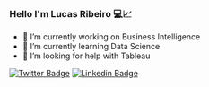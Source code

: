 ### Hello I'm Lucas Ribeiro 💻📈

<!--
**OLucasAlves/OLucasAlves** is a ✨ _special_ ✨ repository because its `README.md` (this file) appears on your GitHub profile.

-->

- 🔭 I’m currently working on Business Intelligence
- 🌱 I’m currently learning Data Science
- 🤔 I’m looking for help with Tableau


[![Twitter Badge](https://img.shields.io/badge/-Twitter-1ca0f1?style=flat-square&labelColor=1ca0f1&logo=twitter&logoColor=white&link=https://twitter.com/OLucas_Alves)](https://twitter.com/OLucas_Alves)
[![Linkedin Badge](https://img.shields.io/badge/-LinkedIn-blue?style=flat-square&logo=Linkedin&logoColor=white&link=https://www.linkedin.com/in/olucas-ribeiro/)](https://www.linkedin.com/in/olucas-ribeiro/)
